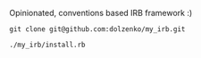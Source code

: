 Opinionated, conventions based IRB framework :)

    git clone git@github.com:dolzenko/my_irb.git
    
    ./my_irb/install.rb
